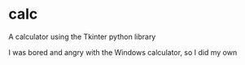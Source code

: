 # calc
A calculator using the Tkinter python library

I was bored and angry with the Windows calculator, so I did my own
